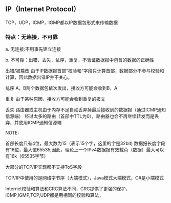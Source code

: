 ## IP（Internet Protocol）

TCP，UDP，ICMP，IGMP都以IP数据包形式来传输数据

### 特点：无连接，不可靠

a. 无连接:不用事先建立连接

b. 不可靠：出错，丢失，乱序，重复，不验证数据报中包含的数据的正确性

出错/被篡改
由于IP数据报首部“校验和“字段只计算首部，数据部分不参与校验和计算，因此数据出错IP并不关心。

乱序
A，B两个数据包依次发出，接收方可能会收到B，A

重复
由于某种原因，接收方可能会收到重复的报文

丢失
路由器或主机由于内存不足自动丢弃掉最后接收到的数据报（通过ICMP通知信源端）
经过太多的路由（首部中TTL为0），路由器也会不再继续转发而是丢弃，并使用ICMP通知信源端


NOTE:

首部长度只有4位，最大数为15（表示15个字，这里的字是32bit)
数据报长度字段有16位，最大值65535,因此，理论上一个IPv4数据报有效载荷（数据）最大可以有16k（65535字节）

大部分的TCP/IP实现都不支持ToS字段

TCP/IP中使用的是网络字节序（大端模式），Java模式大端模式，C#是小端模式

Internet校验和算法和CRC算法不同，CRC提供了更强的保护，ICMP,IGMP,TCP,UDP都是用相同的校验和算法，











